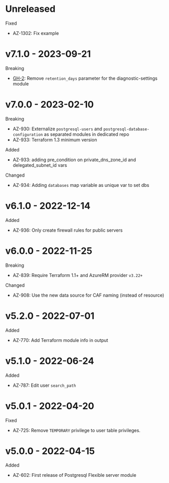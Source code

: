 # Unreleased

Fixed
  * AZ-1302: Fix example

# v7.1.0 - 2023-09-21

Breaking
  * [GH-2](https://github.com/claranet/terraform-azurerm-db-postgresql-flexible/pull/2/files): Remove `retention_days` parameter for the diagnostic-settings module

# v7.0.0 - 2023-02-10

Breaking
  * AZ-930: Externalize `postgresql-users` and `postgresql-database-configuration` as separated modules in dedicated repo
  * AZ-933: Terraform 1.3 minimum version

Added
  * AZ-933: adding pre_condition on private_dns_zone_id and delegated_subnet_id vars

Changed
  * AZ-934: Adding `databases` map variable as unique var to set dbs

# v6.1.0 - 2022-12-14

Added
  * AZ-936: Only create firewall rules for public servers

# v6.0.0 - 2022-11-25

Breaking
  * AZ-839: Require Terraform 1.1+ and AzureRM provider `v3.22+`

Changed
  * AZ-908: Use the new data source for CAF naming (instead of resource)

# v5.2.0 - 2022-07-01

Added
  * AZ-770: Add Terraform module info in output

# v5.1.0 - 2022-06-24

Added
  * AZ-787: Edit user `search_path`

# v5.0.1 - 2022-04-20

Fixed
  * AZ-725: Remove `TEMPORARY` privilege to user table privileges.

# v5.0.0 - 2022-04-15

Added
  * AZ-602: First release of Postgresql Flexible server module
